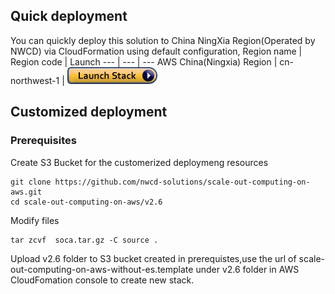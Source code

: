 ## Quick deployment
You can quickly deploy this solution to China NingXia Region(Operated by NWCD) via CloudFormation using default configuration,
Region name | Region code | Launch
--- | --- | ---
AWS China(Ningxia) Region | cn-northwest-1 | [![Launch Stack](LaunchStack.jpg)](https://console.amazonaws.cn/cloudformation/home?region=cn-northwest-1#/stacks/new?templateURL=https://nwcd-solutions.s3.cn-northwest-1.amazonaws.com.cn/scale-out-computing-on-aws/v2.6.0/scale-out-computing-on-aws-without-es.template)
## Customized deployment
### Prerequisites
Create S3 Bucket for the customerized deploymeng resources
```
git clone https://github.com/nwcd-solutions/scale-out-computing-on-aws.git
cd scale-out-computing-on-aws/v2.6
```
Modify files
```
tar zcvf  soca.tar.gz -C source .
```
Upload v2.6 folder to S3 bucket created in prerequistes,use the url of scale-out-computing-on-aws-without-es.template under v2.6 folder in AWS CloudFomation console to create new stack.
